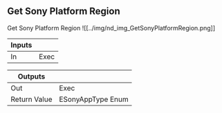## Get Sony Platform Region
Get Sony Platform Region
![[../img/nd_img_GetSonyPlatformRegion.png]]

|Inputs||
|--|--|
| In | Exec |

|Outputs||
|--|--|
| Out | Exec |
| Return Value | ESonyAppType Enum |
